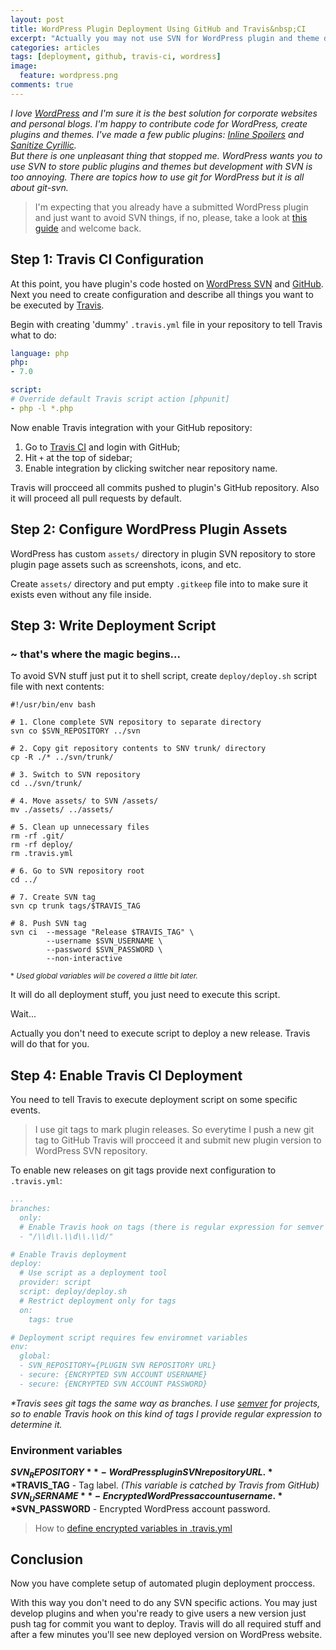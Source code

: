 ```yaml
---
layout: post
title: WordPress Plugin Deployment Using GitHub and Travis&nbsp;CI
excerpt: "Actually you may not use SVN for WordPress plugin and theme development and deployment. Travis can do all SVN stuff for you."
categories: articles
tags: [deployment, github, travis-ci, wordress]
image:
  feature: wordpress.png
comments: true
---
```


*I love [WordPress](https://wordpress.org) and I'm sure it is the best solution for corporate websites and personal blogs. I'm happy to contribute code for WordPress, create plugins and themes. I've made a few public plugins: [Inline Spoilers](https://wordpress.org/plugins/inline-spoilers/) and [Sanitize Cyrillic](https://wordpress.org/plugins/sanitize-cyrillic/).*  
*But there is one unpleasant thing that stopped me. WordPress wants you to use SVN to store public plugins and themes but development with SVN is too annoying. There are topics how to use git for WordPress but it is all about git-svn.*

> I'm expecting that you already have a submitted WordPress plugin and just want to avoid SVN things, if no, please, take a look at [this guide](https://developer.wordpress.org/plugins/wordpress-org/) and welcome back.

## Step 1: Travis CI Configuration

At this point, you have plugin's code hosted on [WordPress SVN](https://developer.wordpress.org/plugins/wordpress-org/how-to-use-subversion/) and [GitHub](https://github.com). Next you need to create configuration and describe all things you want to be executed by [Travis](https://travis-ci/org). 

Begin with creating 'dummy' `.travis.yml` file in your repository to tell Travis what to do:

```yaml
language: php
php:
- 7.0

script:
# Override default Travis script action [phpunit]
- php -l *.php
```

Now enable Travis integration with your GitHub repository:

1. Go to [Travis CI](https://travis-ci.org) and login with GitHub;
2. Hit `+` at the top of sidebar;
3. Enable integration by clicking switcher near repository name.

Travis will procceed all commits pushed to plugin's GitHub repository. Also it will proceed all pull requests by default.

## Step 2: Configure WordPress Plugin Assets

WordPress has custom `assets/` directory in plugin SVN repository to store plugin page assets such as screenshots, icons, and etc.

Create `assets/` directory and put empty `.gitkeep` file into to make sure it exists even without any file inside.

## Step 3: Write Deployment Script

### <i class="fa fa-magic" aria-hidden="true"></i> ~ that's where the magic begins...

To avoid SVN stuff just put it to shell script, create `deploy/deploy.sh` script file with next contents: 

```shell
#!/usr/bin/env bash

# 1. Clone complete SVN repository to separate directory
svn co $SVN_REPOSITORY ../svn

# 2. Copy git repository contents to SNV trunk/ directory
cp -R ./* ../svn/trunk/

# 3. Switch to SVN repository
cd ../svn/trunk/

# 4. Move assets/ to SVN /assets/
mv ./assets/ ../assets/

# 5. Clean up unnecessary files
rm -rf .git/
rm -rf deploy/
rm .travis.yml

# 6. Go to SVN repository root
cd ../

# 7. Create SVN tag
svn cp trunk tags/$TRAVIS_TAG

# 8. Push SVN tag
svn ci  --message "Release $TRAVIS_TAG" \
        --username $SVN_USERNAME \
        --password $SVN_PASSWORD \
        --non-interactive
```
<small>* *Used global variables will be covered a little bit later.*</small>

It will do all deployment stuff, you just need to execute this script. 

Wait...

Actually you don't need to execute script to deploy a new release. Travis will do that for you.

## Step 4: Enable Travis CI Deployment

You need to tell Travis to execute deployment script on some specific events.  

> I use git tags to mark plugin releases. So everytime I push a new git tag to GitHub Travis will procceed it and submit new plugin version to WordPress SVN repository.

To enable new releases on git tags provide next configuration to `.travis.yml`:

```yaml
...
branches:
  only:
  # Enable Travis hook on tags (there is regular expression for semver tag)*
  - "/\\d\\.\\d\\.\\d/"

# Enable Travis deployment
deploy:
  # Use script as a deployment tool
  provider: script
  script: deploy/deploy.sh
  # Restrict deployment only for tags
  on:
    tags: true

# Deployment script requires few enviromnet variables
env:
  global:
  - SVN_REPOSITORY={PLUGIN SVN REPOSITORY URL}
  - secure: {ENCRYPTED SVN ACCOUNT USERNAME}
  - secure: {ENCRYPTED SVN ACCOUNT PASSWORD}
```

*\*Travis sees git tags the same way as branches. I use [semver](http://semver.org) for projects, so to enable Travis hook on this kind of tags I provide regular expression to determine it.*

### Environment variables

**$SVN_REPOSITORY** - WordPress plugin SVN repository URL.  
**$TRAVIS_TAG** - Tag label. *(This variable is catched by Travis from GitHub)*  
**$SVN_USERNAME** - Encrypted WordPress account username.  
**$SVN_PASSWORD** - Encrypted WordPress account password.

> How to [define encrypted variables in .travis.yml](https://docs.travis-ci.com/user/environment-variables/#Defining-encrypted-variables-in-.travis.yml)

## Conclusion

Now you have complete setup of automated plugin deployment proccess.

With this way you don't need to do any SVN specific actions. You may just develop plugins and when you're ready to give users a new version just push tag for commit you want to deploy. Travis will do all required stuff and after a few minutes you'll see new deployed version on WordPress website.
